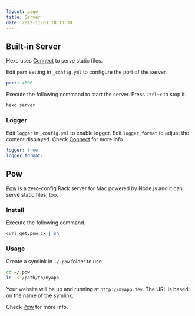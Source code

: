 ```yaml
---
layout: page
title: Server
date: 2012-11-01 18:13:30
---
```


## Built-in Server

Hexo uses [Connect][1] to serve static files.

Edit `port` setting in `_config.yml` to configure the port of the server.

``` yaml
port: 4000
```

Execute the following command to start the server. Press `Ctrl+c` to stop it.

``` bash
hexo server
```

### Logger

Edit `logger` in `_config.yml` to enable logger. Edit `logger_format` to adjust the content displayed. Check [Connect][4] for more info.

``` yaml
logger: true
logger_format:
```

## Pow

[Pow][2] is a zero-config Rack server for Mac powered by Node.js and it can serve static files, too.

### Install

Execute the following command.

``` bash
curl get.pow.cx | sh
```

### Usage

Create a symlink in `~/.pow` folder to use.

``` bash
cd ~/.pow
ln -s /path/to/myapp
```

Your website will be up and running at `http://myapp.dev`. The URL is based on the name of the symlink.

Check [Pow][3] for more info.

[1]: https://github.com/senchalabs/connect
[2]: http://pow.cx/
[3]: http://pow.cx/manual.html
[4]: http://www.senchalabs.org/connect/logger.html